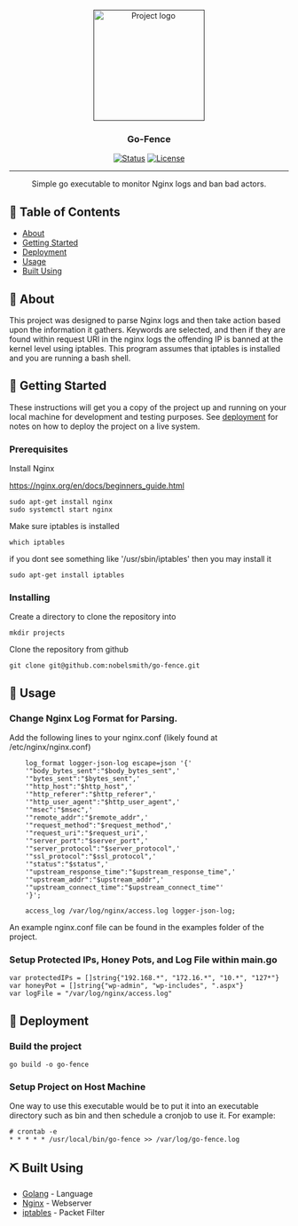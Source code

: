 <p align="center">
  <a href="" rel="noopener">
 <img width=200px height=200px src="https://i.imgur.com/6wj0hh6.jpg" alt="Project logo"></a>
</p>

<h3 align="center">Go-Fence</h3>

<div align="center">

[![Status](https://img.shields.io/badge/status-active-success.svg)]()
[![License](https://img.shields.io/badge/license-MIT-blue.svg)](/LICENSE)

</div>

---

<p align="center"> Simple go executable to monitor Nginx logs and ban bad actors.
    <br> 
</p>

## 📝 Table of Contents

- [About](#about)
- [Getting Started](#getting_started)
- [Deployment](#deployment)
- [Usage](#usage)
- [Built Using](#built_using)


## 🧐 About <a name = "about"></a>

This project was designed to parse Nginx logs and then take action based upon the information it gathers. Keywords are selected, and then if they are found within request URI in the nginx logs the offending IP is banned at the kernel level using iptables. This program assumes that iptables is installed and you are running a bash shell.

## 🏁 Getting Started <a name = "getting_started"></a>

These instructions will get you a copy of the project up and running on your local machine for development and testing purposes. See [deployment](#deployment) for notes on how to deploy the project on a live system.

### Prerequisites

Install Nginx

https://nginx.org/en/docs/beginners_guide.html

```
sudo apt-get install nginx
sudo systemctl start nginx
```

Make sure iptables is installed

```
which iptables
```
if you dont see something like '/usr/sbin/iptables' then you may install it

```
sudo apt-get install iptables
```
### Installing

Create a directory to clone the repository into

```
mkdir projects
```

Clone the repository from github
```
git clone git@github.com:nobelsmith/go-fence.git
```

## 🎈 Usage <a name="usage"></a>

### Change Nginx Log Format for Parsing.

Add the following lines to your nginx.conf (likely found at /etc/nginx/nginx.conf)

```
	log_format logger-json-log escape=json '{'
	'"body_bytes_sent":"$body_bytes_sent",'
	'"bytes_sent":"$bytes_sent",'
	'"http_host":"$http_host",'
	'"http_referer":"$http_referer",'
	'"http_user_agent":"$http_user_agent",'
	'"msec":"$msec",'
	'"remote_addr":"$remote_addr",'
	'"request_method":"$request_method",'
	'"request_uri":"$request_uri",'
	'"server_port":"$server_port",'
	'"server_protocol":"$server_protocol",'
	'"ssl_protocol":"$ssl_protocol",'
	'"status":"$status",'
	'"upstream_response_time":"$upstream_response_time",'
	'"upstream_addr":"$upstream_addr",'
	'"upstream_connect_time":"$upstream_connect_time"'
	'}';

	access_log /var/log/nginx/access.log logger-json-log;
```
An example nginx.conf file can be found in the examples folder of the project.

### Setup Protected IPs, Honey Pots, and Log File within main.go
```
var protectedIPs = []string{"192.168.*", "172.16.*", "10.*", "127*"}
var honeyPot = []string{"wp-admin", "wp-includes", ".aspx"}
var logFile = "/var/log/nginx/access.log"
```

## 🚀 Deployment <a name = "deployment"></a>

### Build the project
```
go build -o go-fence
```

### Setup Project on Host Machine

One way to use this executable would be to put it into an executable directory such as bin and then schedule a cronjob to use it. For example:
```
# crontab -e
* * * * * /usr/local/bin/go-fence >> /var/log/go-fence.log
```
## ⛏️ Built Using <a name = "built_using"></a>

- [Golang](https://go.dev/) - Language
- [Nginx](https://nginx.org/en/) - Webserver
- [iptables](https://www.netfilter.org/projects/iptables/index.html) - Packet Filter
